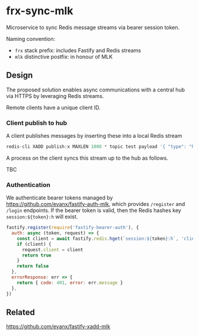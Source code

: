 # frx-sync-mlk

Microservice to sync Redis message streams via bearer session token.

Naming convention:

- `frx` stack prefix: includes Fastify and Redis streams
- `mlk` distinctive postfix: in honour of MLK

## Design

The proposed solution enables async communications with a central hub via HTTPS by leveraging Redis streams.

Remote clients have a unique client ID.

### Client publish to hub

A client publishes messages by inserting these into a local Redis stream

```javascript
redis-cli XADD publish:x MAXLEN 1000 * topic test payload '{ "type": "hello" }'
```

A process on the client syncs this stream up to the hub as follows.

TBC

### Authentication

We authenticate bearer tokens managed by https://github.com/evanx/fastify-auth-mlk,
which provides `/register` and `/login` endpoints. If the bearer token is valid, then the Redis
hashes key `session:${token}:h` will exist.

```javascript
fastify.register(require('fastify-bearer-auth'), {
  auth: async (token, request) => {
    const client = await fastify.redis.hget(`session:${token}:h`, 'client')
    if (client) {
      request.client = client
      return true
    }
    return false
  },
  errorResponse: err => {
    return { code: 401, error: err.message }
  },
})
```

## Related

https://github.com/evanx/fastify-xadd-mlk
